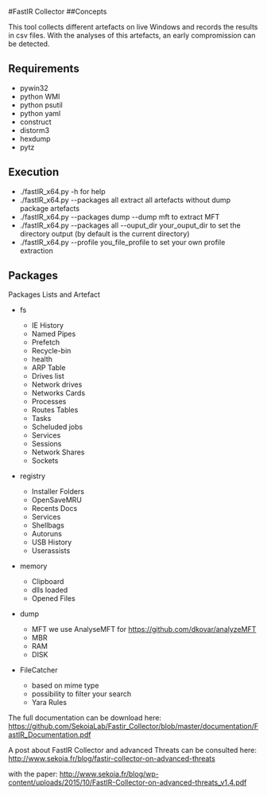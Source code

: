 #FastIR Collector
##Concepts

This tool collects different artefacts on live Windows and records the results in csv files. With the analyses of this artefacts, an early compromission can be detected.
## Requirements
- pywin32
- python WMI
- python psutil
- python yaml
- construct
- distorm3
- hexdump
- pytz

## Execution
- ./fastIR_x64.py -h for help
- ./fastIR_x64.py --packages all  extract all artefacts without dump package artefacts
- ./fastIR_x64.py --packages dump --dump mft to extract MFT
- ./fastIR_x64.py --packages all --ouput_dir your_ouput_dir to set the directory output (by default is the current directory)
- ./fastIR_x64.py --profile you_file_profile to set your own profile extraction

## Packages

Packages Lists and Artefact

  * fs
    * IE History
    * Named Pipes
    * Prefetch
    * Recycle-bin
    * health
    * ARP Table
    * Drives list
    * Network drives
    * Networks Cards
    * Processes
    * Routes Tables
    * Tasks
    * Scheluded jobs
    * Services
    * Sessions
    * Network Shares
    * Sockets

  * registry
    * Installer Folders
    * OpenSaveMRU
    * Recents Docs
    * Services
    * Shellbags
    * Autoruns
    * USB History
    * Userassists

  * memory
    * Clipboard
    * dlls loaded
    * Opened Files

  * dump
    * MFT we use AnalyseMFT for https://github.com/dkovar/analyzeMFT
    * MBR
    * RAM
    * DISK
  * FileCatcher
    * based on mime type
    * possibility to filter your search
    * Yara Rules
    
The full documentation can be download here: https://github.com/SekoiaLab/Fastir_Collector/blob/master/documentation/FastIR_Documentation.pdf

A post about FastIR Collector and advanced Threats can be consulted here:  http://www.sekoia.fr/blog/fastir-collector-on-advanced-threats

with the paper:  http://www.sekoia.fr/blog/wp-content/uploads/2015/10/FastIR-Collector-on-advanced-threats_v1.4.pdf
